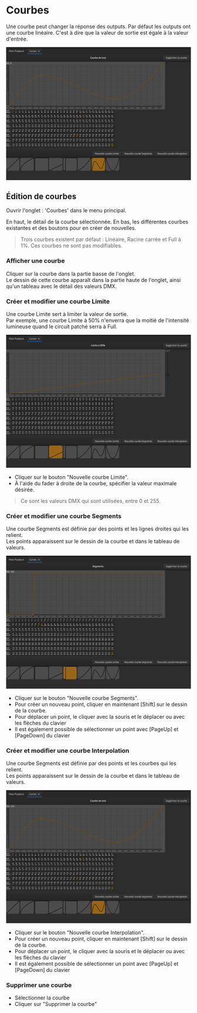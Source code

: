 # Courbes
Une courbe peut changer la réponse des outputs.
Par défaut les outputs ont une courbe linéaire. C'est à dire que la valeur de sortie est égale à la valeur d'entrée.

![Curves Edition](pictures/curves.png)

## Édition de courbes

Ouvrir l'onglet : 'Courbes' dans le menu principal.

En haut, le détail de la courbe sélectionnée.
En bas, les différentes courbes existantes et des boutons pour en créer de nouvelles.

> Trois courbes existent par défaut : Linéaire, Racine carrée et Full à 1%. Ces courbes ne sont pas modifiables.

### Afficher une courbe
Cliquer sur la courbe dans la partie basse de l'onglet.  
Le dessin de cette courbe apparaît dans la partie haute de l'onglet, ainsi qu'un tableau avec le détail des valeurs DMX.

### Créer et modifier une courbe Limite
Une courbe Limite sert à limiter la valeur de sortie.  
Par exemple, une courbe Limite à 50% n'enverra que la moitié de l'intensité lumineuse quand le circuit patché serra à Full.

![Limit Curve](pictures/curves_limit.png)

- Cliquer sur le bouton "Nouvelle courbe Limite".
- À l'aide du fader à droite de la courbe, spécifier la valeur maximale désirée.
> Ce sont les valeurs DMX qui sont utilisées, entre 0 et 255.

### Créer et modifier une courbe Segments
Une courbe Segments est définie par des points et les lignes droites qui les relient.  
Les points apparaissent sur le dessin de la courbe et dans le tableau de valeurs.

![Limit Curve](pictures/curves_segments.png)

- Cliquer sur le bouton "Nouvelle courbe Segments".
- Pour créer un nouveau point, cliquer en maintenant [Shift] sur le dessin de la courbe.
- Pour déplacer un point, le cliquer avec la souris et le déplacer ou avec les flèches du clavier
- Il est également possible de sélectionner un point avec [PageUp] et [PageDown] du clavier

### Créer et modifier une courbe Interpolation
Une courbe Segments est définie par des points et les courbes qui les relient.  
Les points apparaissent sur le dessin de la courbe et dans le tableau de valeurs.

![Limit Curve](pictures/curves_interpolate.png)

- Cliquer sur le bouton "Nouvelle courbe Interpolation".
- Pour créer un nouveau point, cliquer en maintenant [Shift] sur le dessin de la courbe.
- Pour déplacer un point, le cliquer avec la souris et le déplacer ou avec les flèches du clavier
- Il est également possible de sélectionner un point avec [PageUp] et [PageDown] du clavier

### Supprimer une courbe
- Sélectionner la courbe
- Cliquer sur "Supprimer la courbe"